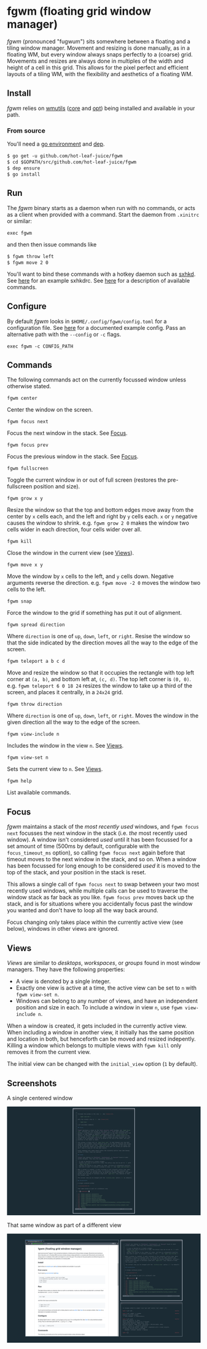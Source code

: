 # fgwm (floating grid window manager)

*fgwm* (pronounced "fugwum") sits somewhere between a floating and a tiling
window manager. Movement and resizing is done manually, as in a floating WM,
but every window always snaps perfectly to a (coarse) grid. Movements and
resizes are always done in multiples of the width and height of a cell in this
grid. This allows for the pixel perfect and efficient layouts of a tiling WM,
with the flexibility and aesthetics of a floating WM.

## Install

*fgwm* relies on [wmutils][0] ([core][1] and [opt][2]) being installed and
available in your path.

### From source

You'll need a [go environment][3] and [dep][4].

    $ go get -u github.com/hot-leaf-juice/fgwm
    $ cd $GOPATH/src/github.com/hot-leaf-juice/fgwm
    $ dep ensure
    $ go install

## Run

The *fgwm* binary starts as a daemon when run with no commands, or acts as a
client when provided with a command. Start the daemon from `.xinitrc` or
similar:

    exec fgwm

and then then issue commands like

    $ fgwm throw left
    $ fgwm move 2 0

You'll want to bind these commands with a hotkey daemon such as [sxhkd][5].
See [here][6] for an example sxhkdrc. See [here][7] for a description of
available commands.

## Configure

By default *fgwm* looks in `$HOME/.config/fgwm/config.toml` for a configuration
file. See [here][8] for a documented example config. Pass an alternative path
with the `--config` or `-c` flags.

    exec fgwm -c CONFIG_PATH

## Commands

The following commands act on the currently focussed window unless otherwise
stated.

    fgwm center

Center the window on the screen.

    fgwm focus next

Focus the next window in the stack. See [Focus][9].

    fgwm focus prev

Focus the previous window in the stack. See [Focus][9].

    fgwm fullscreen

Toggle the current window in or out of full screen (restores the pre-fullscreen
position and size).

    fgwm grow x y

Resize the window so that the top and bottom edges move away from the center by
`x` cells each, and the left and right by `y` cells each. `x` or `y` negative
causes the window to shrink. e.g. `fgwm grow 2 0` makes the window two cells
wider in each direction, four cells wider over all.

    fgwm kill

Close the window in the current view (see [Views][10]).

    fgwm move x y

Move the window by `x` cells to the left, and `y` cells down. Negative
arguments reverse the direction. e.g. `fgwm move -2 0` moves the window two
cells to the left.

    fgwm snap

Force the window to the grid if something has put it out of alignment.

    fgwm spread direction

Where `direction` is one of `up`, `down`, `left`, or `right`. Resise the window
so that the side indicated by the direction moves all the way to the edge of
the screen.

    fgwm teleport a b c d

Move and resize the window so that it occupies the rectangle with top left
corner at `(a, b)`, and bottom left at, `(c, d)`. The top left corner is `(0,
0)`. e.g. `fgwm teleport 6 0 18 24` resizes the window to take up a third of
the screen, and places it centrally, in a `24x24` grid.

    fgwm throw direction

Where `direction` is one of `up`, `down`, `left`, or `right`. Moves the window
in the given direction all the way to the edge of the screen.

    fgwm view-include n

Includes the window in the view `n`. See [Views][10].

    fgwm view-set n

Sets the current view to `n`. See [Views][10].

    fgwm help

List available commands.

## Focus

*fgwm* maintains a stack of the *most recently used* windows, and `fgwm focus
next` focusses the next window in the stack (i.e. *the* most recently used
window). A window isn't considered *used* until it has been focussed for a set
amount of time (500ms by default, configurable with the `focus_timeout_ms`
option), so calling `fgwm focus next` again before that timeout moves to the
next window in the stack, and so on. When a window has been focussed for long
enough to be considered *used* it is moved to the top of the stack, and your
position in the stack is reset.

This allows a single call of `fgwm focus next` to swap between your two most
recently used windows, while multiple calls can be used to traverse the window
stack as far back as you like. `fgwm focus prev` moves back up the stack, and
is for situations where you accidentally focus past the window you wanted and
don't have to loop all the way back around.

Focus changing only takes place within the currently active view (see below),
windows in other views are ignored.

## Views

*Views* are similar to *desktops*, *workspaces*, or *groups* found in most
window managers. They have the following properties:

- A view is denoted by a single integer.
- Exactly one view is active at a time, the active view can be set to `n` with
  `fgwm view-set n`.
- Windows can belong to any number of views, and have an independent position
  and size in each. To include a window in view `n`, use `fgwm view-include n`.

When a window is created, it gets included in the currently active view. When
including a window in another view, it initially has the same position and
location in both, but henceforth can be moved and resized indepently. Killing a
window which belongs to multiple views with `fgwm kill` only removes it from
the current view.

The initial view can be changed with the `initial_view` option (`1` by default).

## Screenshots

A single centered window

![](screenshots/0.png)

That same window as part of a different view

![](screenshots/1.png)

[0]: https://github.com/wmutils
[1]: https://github.com/wmutils/core
[2]: https://github.com/wmutils/opt
[3]: https://golang.org/doc/install
[4]: https://github.com/golang/dep#setup
[5]: https://github.com/baskerville/sxhkd
[6]: https://github.com/hot-leaf-juice/dots/blob/master/.config/sxhkd/sxhkdrc
[7]: #commands
[8]: https://github.com/hot-leaf-juice/fgwm/blob/master/config.example.toml
[9]: #focus
[10]: #views
